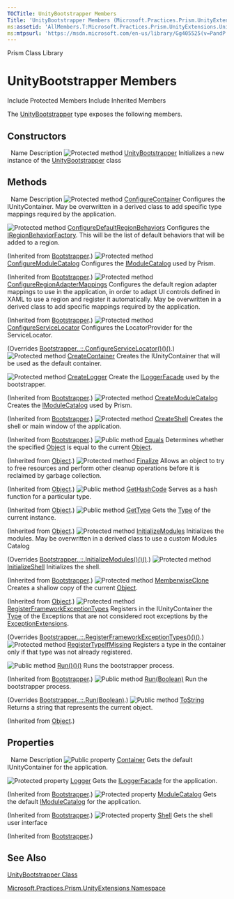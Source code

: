 ```yaml
---
TOCTitle: UnityBootstrapper Members
Title: 'UnityBootstrapper Members (Microsoft.Practices.Prism.UnityExtensions)'
ms:assetid: 'AllMembers.T:Microsoft.Practices.Prism.UnityExtensions.UnityBootstrapper'
ms:mtpsurl: 'https://msdn.microsoft.com/en-us/library/Gg405525(v=PandP.50)'
---
```


Prism Class Library

UnityBootstrapper Members
=========================

Include Protected Members
Include Inherited Members

The [UnityBootstrapper](https://msdn.microsoft.com/t:microsoft.practices.prism.unityextensions.unitybootstrapper) type exposes the following members.

Constructors
------------

<span id="constructorTableToggle"></span>
 
Name
Description
![](https://msdn.microsoft.com/en-us/Gg405525.protmethod(en-us,PandP.50).gif "Protected method")
[UnityBootstrapper](https://msdn.microsoft.com/m:microsoft.practices.prism.unityextensions.unitybootstrapper.)
Initializes a new instance of the [UnityBootstrapper](https://msdn.microsoft.com/t:microsoft.practices.prism.unityextensions.unitybootstrapper) class

Methods
-------

<span id="methodTableToggle"></span>
 
Name
Description
![](https://msdn.microsoft.com/en-us/Gg405525.protmethod(en-us,PandP.50).gif "Protected method")
[ConfigureContainer](https://msdn.microsoft.com/m:microsoft.practices.prism.unityextensions.unitybootstrapper.configurecontainer)
Configures the IUnityContainer. May be overwritten in a derived class to add specific type mappings required by the application.

![](https://msdn.microsoft.com/en-us/Gg405525.protmethod(en-us,PandP.50).gif "Protected method")
[ConfigureDefaultRegionBehaviors](https://msdn.microsoft.com/m:microsoft.practices.prism.bootstrapper.configuredefaultregionbehaviors)
Configures the [IRegionBehaviorFactory](https://msdn.microsoft.com/t:microsoft.practices.prism.regions.iregionbehaviorfactory). This will be the list of default behaviors that will be added to a region.

(Inherited from [Bootstrapper](https://msdn.microsoft.com/t:microsoft.practices.prism.bootstrapper).)
![](https://msdn.microsoft.com/en-us/Gg405525.protmethod(en-us,PandP.50).gif "Protected method")
[ConfigureModuleCatalog](https://msdn.microsoft.com/m:microsoft.practices.prism.bootstrapper.configuremodulecatalog)
Configures the [IModuleCatalog](https://msdn.microsoft.com/t:microsoft.practices.prism.modularity.imodulecatalog) used by Prism.

(Inherited from [Bootstrapper](https://msdn.microsoft.com/t:microsoft.practices.prism.bootstrapper).)
![](https://msdn.microsoft.com/en-us/Gg405525.protmethod(en-us,PandP.50).gif "Protected method")
[ConfigureRegionAdapterMappings](https://msdn.microsoft.com/m:microsoft.practices.prism.bootstrapper.configureregionadaptermappings)
Configures the default region adapter mappings to use in the application, in order to adapt UI controls defined in XAML to use a region and register it automatically. May be overwritten in a derived class to add specific mappings required by the application.

(Inherited from [Bootstrapper](https://msdn.microsoft.com/t:microsoft.practices.prism.bootstrapper).)
![](https://msdn.microsoft.com/en-us/Gg405525.protmethod(en-us,PandP.50).gif "Protected method")
[ConfigureServiceLocator](https://msdn.microsoft.com/m:microsoft.practices.prism.unityextensions.unitybootstrapper.configureservicelocator)
Configures the LocatorProvider for the ServiceLocator.

(Overrides [Bootstrapper..::.ConfigureServiceLocator()()()](https://msdn.microsoft.com/m:microsoft.practices.prism.bootstrapper.configureservicelocator).)
![](https://msdn.microsoft.com/en-us/Gg405525.protmethod(en-us,PandP.50).gif "Protected method")
[CreateContainer](https://msdn.microsoft.com/m:microsoft.practices.prism.unityextensions.unitybootstrapper.createcontainer)
Creates the IUnityContainer that will be used as the default container.

![](https://msdn.microsoft.com/en-us/Gg405525.protmethod(en-us,PandP.50).gif "Protected method")
[CreateLogger](https://msdn.microsoft.com/m:microsoft.practices.prism.bootstrapper.createlogger)
Create the [ILoggerFacade](https://msdn.microsoft.com/t:microsoft.practices.prism.logging.iloggerfacade) used by the bootstrapper.

(Inherited from [Bootstrapper](https://msdn.microsoft.com/t:microsoft.practices.prism.bootstrapper).)
![](https://msdn.microsoft.com/en-us/Gg405525.protmethod(en-us,PandP.50).gif "Protected method")
[CreateModuleCatalog](https://msdn.microsoft.com/m:microsoft.practices.prism.bootstrapper.createmodulecatalog)
Creates the [IModuleCatalog](https://msdn.microsoft.com/t:microsoft.practices.prism.modularity.imodulecatalog) used by Prism.

(Inherited from [Bootstrapper](https://msdn.microsoft.com/t:microsoft.practices.prism.bootstrapper).)
![](https://msdn.microsoft.com/en-us/Gg405525.protmethod(en-us,PandP.50).gif "Protected method")
[CreateShell](https://msdn.microsoft.com/m:microsoft.practices.prism.bootstrapper.createshell)
Creates the shell or main window of the application.

(Inherited from [Bootstrapper](https://msdn.microsoft.com/t:microsoft.practices.prism.bootstrapper).)
![](https://msdn.microsoft.com/en-us/Gg405525.pubmethod(en-us,PandP.50).gif "Public method")
[Equals](http://msdn2.microsoft.com/en-us/library/bsc2ak47)
Determines whether the specified [Object](http://msdn2.microsoft.com/en-us/library/e5kfa45b) is equal to the current [Object](http://msdn2.microsoft.com/en-us/library/e5kfa45b).

(Inherited from [Object](http://msdn2.microsoft.com/en-us/library/e5kfa45b).)
![](https://msdn.microsoft.com/en-us/Gg405525.protmethod(en-us,PandP.50).gif "Protected method")
[Finalize](http://msdn2.microsoft.com/en-us/library/4k87zsw7)
Allows an object to try to free resources and perform other cleanup operations before it is reclaimed by garbage collection.

(Inherited from [Object](http://msdn2.microsoft.com/en-us/library/e5kfa45b).)
![](https://msdn.microsoft.com/en-us/Gg405525.pubmethod(en-us,PandP.50).gif "Public method")
[GetHashCode](http://msdn2.microsoft.com/en-us/library/zdee4b3y)
Serves as a hash function for a particular type.

(Inherited from [Object](http://msdn2.microsoft.com/en-us/library/e5kfa45b).)
![](https://msdn.microsoft.com/en-us/Gg405525.pubmethod(en-us,PandP.50).gif "Public method")
[GetType](http://msdn2.microsoft.com/en-us/library/dfwy45w9)
Gets the [Type](http://msdn2.microsoft.com/en-us/library/42892f65) of the current instance.

(Inherited from [Object](http://msdn2.microsoft.com/en-us/library/e5kfa45b).)
![](https://msdn.microsoft.com/en-us/Gg405525.protmethod(en-us,PandP.50).gif "Protected method")
[InitializeModules](https://msdn.microsoft.com/m:microsoft.practices.prism.unityextensions.unitybootstrapper.initializemodules)
Initializes the modules. May be overwritten in a derived class to use a custom Modules Catalog

(Overrides [Bootstrapper..::.InitializeModules()()()](https://msdn.microsoft.com/m:microsoft.practices.prism.bootstrapper.initializemodules).)
![](https://msdn.microsoft.com/en-us/Gg405525.protmethod(en-us,PandP.50).gif "Protected method")
[InitializeShell](https://msdn.microsoft.com/m:microsoft.practices.prism.bootstrapper.initializeshell)
Initializes the shell.

(Inherited from [Bootstrapper](https://msdn.microsoft.com/t:microsoft.practices.prism.bootstrapper).)
![](https://msdn.microsoft.com/en-us/Gg405525.protmethod(en-us,PandP.50).gif "Protected method")
[MemberwiseClone](http://msdn2.microsoft.com/en-us/library/57ctke0a)
Creates a shallow copy of the current [Object](http://msdn2.microsoft.com/en-us/library/e5kfa45b).

(Inherited from [Object](http://msdn2.microsoft.com/en-us/library/e5kfa45b).)
![](https://msdn.microsoft.com/en-us/Gg405525.protmethod(en-us,PandP.50).gif "Protected method")
[RegisterFrameworkExceptionTypes](https://msdn.microsoft.com/m:microsoft.practices.prism.unityextensions.unitybootstrapper.registerframeworkexceptiontypes)
Registers in the IUnityContainer the [Type](http://msdn2.microsoft.com/en-us/library/42892f65) of the Exceptions that are not considered root exceptions by the [ExceptionExtensions](https://msdn.microsoft.com/t:microsoft.practices.prism.exceptionextensions).

(Overrides [Bootstrapper..::.RegisterFrameworkExceptionTypes()()()](https://msdn.microsoft.com/m:microsoft.practices.prism.bootstrapper.registerframeworkexceptiontypes).)
![](https://msdn.microsoft.com/en-us/Gg405525.protmethod(en-us,PandP.50).gif "Protected method")
[RegisterTypeIfMissing](https://msdn.microsoft.com/m:microsoft.practices.prism.unityextensions.unitybootstrapper.registertypeifmissing(system.type%2csystem.type%2csystem.boolean))
Registers a type in the container only if that type was not already registered.

![](https://msdn.microsoft.com/en-us/Gg405525.pubmethod(en-us,PandP.50).gif "Public method")
[Run()()()](https://msdn.microsoft.com/m:microsoft.practices.prism.bootstrapper.run)
Runs the bootstrapper process.

(Inherited from [Bootstrapper](https://msdn.microsoft.com/t:microsoft.practices.prism.bootstrapper).)
![](https://msdn.microsoft.com/en-us/Gg405525.pubmethod(en-us,PandP.50).gif "Public method")
[Run(Boolean)](https://msdn.microsoft.com/m:microsoft.practices.prism.unityextensions.unitybootstrapper.run(system.boolean))
Run the bootstrapper process.

(Overrides [Bootstrapper..::.Run(Boolean)](https://msdn.microsoft.com/m:microsoft.practices.prism.bootstrapper.run(system.boolean)).)
![](https://msdn.microsoft.com/en-us/Gg405525.pubmethod(en-us,PandP.50).gif "Public method")
[ToString](http://msdn2.microsoft.com/en-us/library/7bxwbwt2)
Returns a string that represents the current object.

(Inherited from [Object](http://msdn2.microsoft.com/en-us/library/e5kfa45b).)

Properties
----------

<span id="propertyTableToggle"></span>
 
Name
Description
![](https://msdn.microsoft.com/en-us/Gg405525.pubproperty(en-us,PandP.50).gif "Public property")
[Container](https://msdn.microsoft.com/p:microsoft.practices.prism.unityextensions.unitybootstrapper.container)
Gets the default IUnityContainer for the application.

![](https://msdn.microsoft.com/en-us/Gg405525.protproperty(en-us,PandP.50).gif "Protected property")
[Logger](https://msdn.microsoft.com/p:microsoft.practices.prism.bootstrapper.logger)
Gets the [ILoggerFacade](https://msdn.microsoft.com/t:microsoft.practices.prism.logging.iloggerfacade) for the application.

(Inherited from [Bootstrapper](https://msdn.microsoft.com/t:microsoft.practices.prism.bootstrapper).)
![](https://msdn.microsoft.com/en-us/Gg405525.protproperty(en-us,PandP.50).gif "Protected property")
[ModuleCatalog](https://msdn.microsoft.com/p:microsoft.practices.prism.bootstrapper.modulecatalog)
Gets the default [IModuleCatalog](https://msdn.microsoft.com/t:microsoft.practices.prism.modularity.imodulecatalog) for the application.

(Inherited from [Bootstrapper](https://msdn.microsoft.com/t:microsoft.practices.prism.bootstrapper).)
![](https://msdn.microsoft.com/en-us/Gg405525.protproperty(en-us,PandP.50).gif "Protected property")
[Shell](https://msdn.microsoft.com/p:microsoft.practices.prism.bootstrapper.shell)
Gets the shell user interface

(Inherited from [Bootstrapper](https://msdn.microsoft.com/t:microsoft.practices.prism.bootstrapper).)

See Also
--------

<span id="seeAlsoToggle"></span>
[UnityBootstrapper Class](https://msdn.microsoft.com/t:microsoft.practices.prism.unityextensions.unitybootstrapper)

[Microsoft.Practices.Prism.UnityExtensions Namespace](https://msdn.microsoft.com/n:microsoft.practices.prism.unityextensions)
